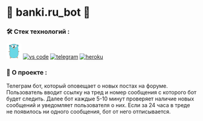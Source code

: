 # 🤖 banki.ru_bot 🏦

<h3 align="left">🛠 Стек технологий :</h3>

<!-- Go -->
<a href="https://golang.org" target="_blank"> 
<img src="https://raw.githubusercontent.com/devicons/devicon/master/icons/go/go-original.svg" alt="go lang" width="40" height="40"/></a>
<!-- Visual Studio Code -->
<a href="https://code.visualstudio.com/" target="_blank">
<img src="https://img.icons8.com/fluent/48/000000/visual-studio-code-2019.png" alt="vs code" width="40" height="40"/></a>
<!-- Telegram -->
<a href="https://telegram.org/" target="_blank"><img src="https://img.icons8.com/color/48/000000/telegram-app--v3.png" alt="telegram" width="40" height="40"/></a>
<!-- Heroku -->
<a href="https://www.heroku.com/" target="_blank"><img src="https://img.icons8.com/color/48/000000/heroku.png" alt="heroku" width="40" height="40"/></a>

<h3 align="left">📄 О проекте :</h3>

Телеграм бот, который оповещает о новых постах на форуме. Пользователь вводит ссылку на тред и номер сообщения с которого бот будет следить. Далее бот
каждые 5-10 минут проверяет наличие новых сообщений и уведомляет пользователя о них. Если за 24 часа в треде не появилось ни одного сообщения, бот от него отписывается.
